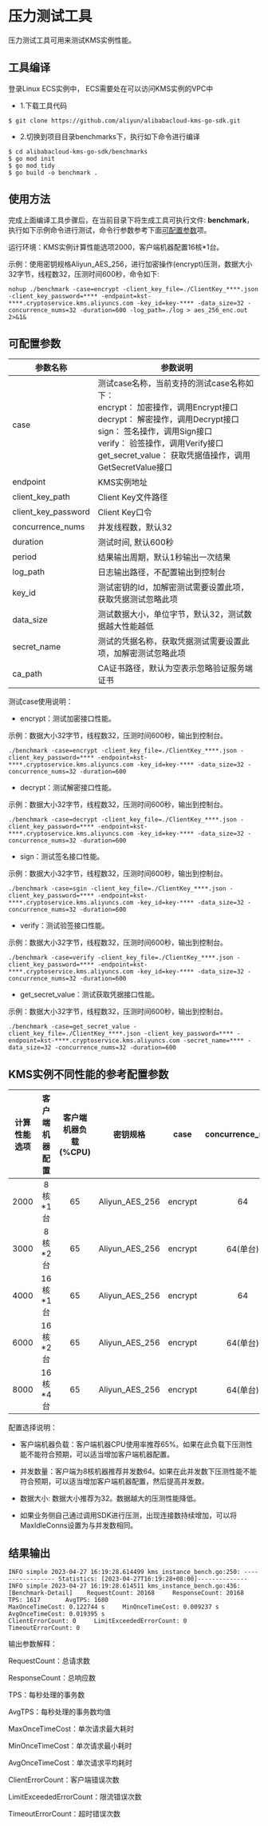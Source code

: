 # 压力测试工具

压力测试工具可用来测试KMS实例性能。

## 工具编译
登录Linux ECS实例中， ECS需要处在可以访问KMS实例的VPC中
- 1.下载工具代码

```shell
$ git clone https://github.com/aliyun/alibabacloud-kms-go-sdk.git
```
- 2.切换到项目目录benchmarks下，执行如下命令进行编译

```shell
$ cd alibabacloud-kms-go-sdk/benchmarks
$ go mod init
$ go mod tidy
$ go build -o benchmark .
```

## 使用方法

完成上面编译工具步骤后，在当前目录下将生成工具可执行文件: **benchmark**，执行如下示例命令进行测试，命令行参数参考下面[可配置参数](#可配置参数)项。

运行环境：KMS实例计算性能选项2000，客户端机器配置16核*1台。

示例：使用密钥规格Aliyun_AES_256，进行加密操作(encrypt)压测，数据大小32字节，线程数32，压测时间600秒，命令如下:

```shell
nohup ./benchmark -case=encrypt -client_key_file=./ClientKey_****.json -client_key_password=**** -endpoint=kst-****.cryptoservice.kms.aliyuncs.com -key_id=key-**** -data_size=32 -concurrence_nums=32 -duration=600 -log_path=./log > aes_256_enc.out 2>&1&
```

## 可配置参数

| 参数名称                | 参数说明                                                                                                                                                                                            |
|---------------------|-------------------------------------------------------------------------------------------------------------------------------------------------------------------------------------------------|
| case                | 测试case名称，当前支持的测试case名称如下：<br/> encrypt： 加密操作，调用Encrypt接口<br/> decrypt： 解密操作，调用Decrypt接口<br/> sign： 签名操作，调用Sign接口<br/> verify： 验签操作，调用Verify接口<br/> get_secret_value： 获取凭据值操作，调用GetSecretValue接口 |
| endpoint            | KMS实例地址                                                                                                                                                                                         |
| client_key_path     | Client Key文件路径                                                                                                                                                                                  |
| client_key_password | Client Key口令                                                                                                                                                                                    |
| concurrence_nums    | 并发线程数，默认32                                                                                                                                                                                      |
| duration            | 测试时间, 默认600秒                                                                                                                                                                                    |
| period              | 结果输出周期，默认1秒输出一次结果                                                                                                                                                                               |
| log_path            | 日志输出路径，不配置输出到控制台                                                                                                                                                                                |
| key_id              | 测试密钥的Id，加解密测试需要设置此项，获取凭据测试忽略此项                                                                                                                                                                  |
| data_size           | 测试数据大小，单位字节，默认32，测试数据越大性能越低                                                                                                                                                                     |
| secret_name         | 测试的凭据名称，获取凭据测试需要设置此项，加解密测试忽略此项                                                                                                                                                                  |
| ca_path             | CA证书路径，默认为空表示忽略验证服务端证书                                                                                                                                                                          |

测试case使用说明：
- encrypt：测试加密接口性能。

示例：数据大小32字节，线程数32，压测时间600秒，输出到控制台。

```shell
./benchmark -case=encrypt -client_key_file=./ClientKey_****.json -client_key_password=**** -endpoint=kst-****.cryptoservice.kms.aliyuncs.com -key_id=key-**** -data_size=32 -concurrence_nums=32 -duration=600
```
- decrypt：测试解密接口性能。

示例：数据大小32字节，线程数32，压测时间600秒，输出到控制台。

```shell
./benchmark -case=decrypt -client_key_file=./ClientKey_****.json -client_key_password=**** -endpoint=kst-****.cryptoservice.kms.aliyuncs.com -key_id=key-**** -data_size=32 -concurrence_nums=32 -duration=600
```
- sign：测试签名接口性能。

示例：数据大小32字节，线程数32，压测时间600秒，输出到控制台。

```shell
./benchmark -case=sgin -client_key_file=./ClientKey_****.json -client_key_password=**** -endpoint=kst-****.cryptoservice.kms.aliyuncs.com -key_id=key-**** -data_size=32 -concurrence_nums=32 -duration=600
```
- verify：测试验签接口性能。

示例：数据大小32字节，线程数32，压测时间600秒，输出到控制台。

```shell
./benchmark -case=verify -client_key_file=./ClientKey_****.json -client_key_password=**** -endpoint=kst-****.cryptoservice.kms.aliyuncs.com -key_id=key-**** -data_size=32 -concurrence_nums=32 -duration=600
```
- get_secret_value：测试获取凭据接口性能。

示例：数据大小32字节，线程数32，压测时间600秒，输出到控制台。

```shell
./benchmark -case=get_secret_value -client_key_file=./ClientKey_****.json -client_key_password=**** -endpoint=kst-****.cryptoservice.kms.aliyuncs.com -secret_name=**** -data_size=32 -concurrence_nums=32 -duration=600
```

## KMS实例不同性能的参考配置参数

| 计算性能选项 | 客户端机器配置 | 客户端机器负载(%CPU) |      密钥规格      |  case   | concurrence_nums | data_size |
|:------:|:-------:|:-------------:|:--------------:|:-------:|:----------------:|:---------:|
|  2000  |  8核*1台  |      65       | Aliyun_AES_256 | encrypt |        64        |    32     |
|  3000  |  8核*2台  |      65       | Aliyun_AES_256 | encrypt |      64(单台)      |    32     |
|  4000  | 16核*1台  |      65       | Aliyun_AES_256 | encrypt |        64        |    32     |
|  6000  | 16核*2台  |      65       | Aliyun_AES_256 | encrypt |      64(单台)      |    32     |
|  8000  | 16核*4台  |      65       | Aliyun_AES_256 | encrypt |      64(单台)      |    32     |

配置选择说明：

- 客户端机器负载：客户端机器CPU使用率推荐65%。如果在此负载下压测性能不能符合预期，可以适当增加客户端机器配置。

- 并发数量：客户端为8核机器推荐并发数64。如果在此并发数下压测性能不能符合预期，可以适当增加客户端机器配置，然后提高并发数。

- 数据大小: 数据大小推荐为32。数据越大的压测性能降低。

- 如果业务侧自己通过调用SDK进行压测，出现连接数持续增加，可以将MaxIdleConns设置为与并发数相同。


## 结果输出

```text
INFO simple 2023-04-27 16:19:28.614499 kms_instance_bench.go:250: ----------------- Statistics: [2023-04-27T16:19:28+08:00]--------------
INFO simple 2023-04-27 16:19:28.614511 kms_instance_bench.go:436: [Benchmark-Detail]    RequestCount: 20168     ResponseCount: 20168    TPS: 1617       AvgTPS: 1680
MaxOnceTimeCost: 0.122744 s     MinOnceTimeCost: 0.009237 s     AvgOnceTimeCost: 0.019395 s
ClientErrorCount: 0     LimitExceededErrorCount: 0      TimeoutErrorCount: 0
```
输出参数解释：

RequestCount：总请求数

ResponseCount：总响应数

TPS：每秒处理的事务数

AvgTPS：每秒处理的事务数均值

MaxOnceTimeCost：单次请求最大耗时

MinOnceTimeCost：单次请求最小耗时

AvgOnceTimeCost：单次请求平均耗时

ClientErrorCount：客户端错误次数

LimitExceededErrorCount：限流错误次数

TimeoutErrorCount：超时错误次数

